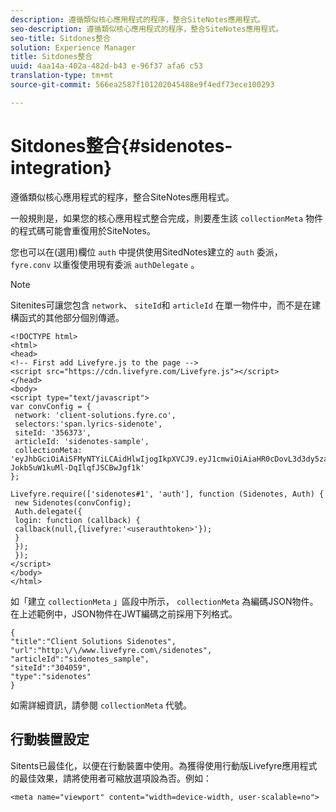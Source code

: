 ```yaml
---
description: 遵循類似核心應用程式的程序，整合SiteNotes應用程式。
seo-description: 遵循類似核心應用程式的程序，整合SiteNotes應用程式。
seo-title: Sitdones整合
solution: Experience Manager
title: Sitdones整合
uuid: 4aa14a-402a-482d-b43 e-96f37 afa6 c53
translation-type: tm+mt
source-git-commit: 566ea2587f101202045488e9f4edf73ece100293

---
```



# Sitdones整合{#sidenotes-integration}

遵循類似核心應用程式的程序，整合SiteNotes應用程式。

一般規則是，如果您的核心應用程式整合完成，則要產生該 `collectionMeta` 物件的程式碼可能會重復用於SiteNotes。

您也可以在(選用)欄位 `auth` 中提供使用SitedNotes建立的 `auth` 委派， `fyre.conv` 以重復使用現有委派 `authDelegate` 。

>[!NOTE]
>
>Sitenites可讓您包含 `network`、 `siteId`和 `articleId` 在單一物件中，而不是在建構函式的其他部分個別傳遞。

```
<!DOCTYPE html> 
<html> 
<head> 
<!-- First add Livefyre.js to the page --> 
<script src="https://cdn.livefyre.com/Livefyre.js"></script> 
</head> 
<body> 
<script type="text/javascript"> 
var convConfig = { 
 network: 'client-solutions.fyre.co', 
 selectors:'span.lyrics-sidenote', 
 siteId: '356373', 
 articleId: 'sidenotes-sample', 
 collectionMeta: 'eyJhbGciOiAiSFMyNTYiLCAidHlwIjogIkpXVCJ9.eyJ1cmwiOiAiaHR0cDovL3d3dy5zaWRlbm90ZXMtZGVtby5jb20vbHlyaWNzIiwgInNpdGVJZCI6ICIzMDQwNTkiLCAidHlwZSI6ICJzaWRlbm90ZXMiLCAiYXJ0aWNsZUlkIjogInNpZGVub3Rlc19zYW1wbGUiLCAidGl0bGUiOiAiQ2xpZW50IFNvbHV0aW9ucyBTaWRlbm90ZXMifQ.2gxnsM0TS8dfp-Jokb5uW1kuMl-DqIlqfJSCBwJgf1k' 
}; 
  
Livefyre.require(['sidenotes#1', 'auth'], function (Sidenotes, Auth) { 
 new Sidenotes(convConfig); 
 Auth.delegate({ 
 login: function (callback) { 
 callback(null,{livefyre:'<userauthtoken>'}); 
 } 
 }); 
 }); 
</script> 
</body> 
</html>
```

如「建立 `collectionMeta` 」區段中所示， `collectionMeta` 為編碼JSON物件。在上述範例中，JSON物件在JWT編碼之前採用下列格式。

```
{ 
"title":"Client Solutions Sidenotes", 
"url":"http:\/\/www.livefyre.com\/sidenotes", 
"articleId":"sidenotes_sample", 
"siteId":"304059", 
"type":"sidenotes" 
}
```

如需詳細資訊，請參閱 `collectionMeta` 代號。

## 行動裝置設定

Sitents已最佳化，以便在行動裝置中使用。為獲得使用行動版Livefyre應用程式的最佳效果，請將使用者可縮放選項設為否。例如：

```
<meta name="viewport" content="width=device-width, user-scalable=no">
```
